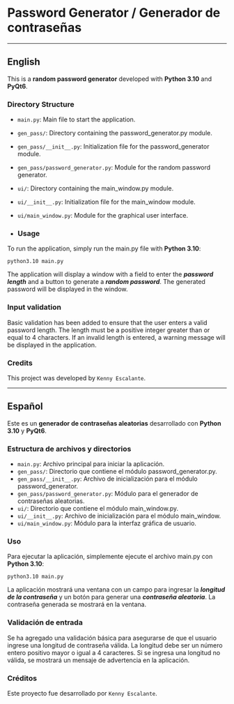 # Password Generator / Generador de contraseñas

---

## English
This is a **random password generator** developed with **Python 3.10** and **PyQt6**.

### Directory Structure
- `main.py`: Main file to start the application.
- `gen_pass/`: Directory containing the password_generator.py module.
- `gen_pass/__init__.py`: Initialization file for the password_generator module.
- `gen_pass/password_generator.py`: Module for the random password generator.
- `ui/`: Directory containing the main_window.py module.
- `ui/__init__.py`: Initialization file for the main_window module.
- `ui/main_window.py`: Module for the graphical user interface.

- ### Usage
To run the application, simply run the main.py file with **Python 3.10**:

`python3.10 main.py`

The application will display a window with a field to enter the **_password length_** and a button to generate a **_random password_**. The generated password will be displayed in the window.

### Input validation
Basic validation has been added to ensure that the user enters a valid password length. The length must be a positive integer greater than or equal to 4 characters. If an invalid length is entered, a warning message will be displayed in the application.

### Credits
This project was developed by `Kenny Escalante`.

---

## Español
Este es un **generador de contraseñas aleatorias** desarrollado con **Python 3.10** y **PyQt6**.

### Estructura de archivos y directorios
- `main.py`: Archivo principal para iniciar la aplicación.
- `gen_pass/`: Directorio que contiene el módulo password_generator.py.
- `gen_pass/__init__.py`: Archivo de inicialización para el módulo password_generator.
- `gen_pass/password_generator.py`: Módulo para el generador de contraseñas aleatorias.
- `ui/`: Directorio que contiene el módulo main_window.py.
- `ui/__init__.py`: Archivo de inicialización para el módulo main_window.
- `ui/main_window.py`: Módulo para la interfaz gráfica de usuario.

### Uso
Para ejecutar la aplicación, simplemente ejecute el archivo main.py con **Python 3.10**:

`python3.10 main.py`

La aplicación mostrará una ventana con un campo para ingresar la **_longitud de la contraseña_** y un botón para generar una **_contraseña aleatoria_**. La contraseña generada se mostrará en la ventana.

### Validación de entrada
Se ha agregado una validación básica para asegurarse de que el usuario ingrese una longitud de contraseña válida. La longitud debe ser un número entero positivo mayor o igual a 4 caracteres. Si se ingresa una longitud no válida, se mostrará un mensaje de advertencia en la aplicación.

### Créditos
Este proyecto fue desarrollado por `Kenny Escalante`.
